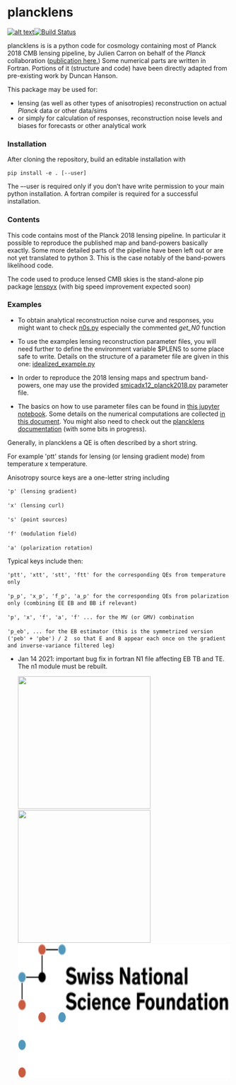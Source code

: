 # plancklens

[![alt text](https://readthedocs.org/projects/plancklens/badge/?version=latest)](https://plancklens.readthedocs.io/en/latest)[![Build Status](https://travis-ci.com/carronj/plancklens.svg?branch=master)](https://travis-ci.com/carronj/plancklens)

plancklens is is a python code for cosmology containing most of Planck 2018 CMB lensing pipeline, by Julien Carron on behalf of the *Planck* collaboration ([publication here.](https://arxiv.org/abs/1807.06210))
Some numerical parts are written in Fortran. Portions of it (structure and code) have been directly adapted from pre-existing work by Duncan Hanson.

This package may be used for:
* lensing (as well as other types of anisotropies) reconstruction on actual *Planck* data or other data/sims 
* or simply for calculation of responses, reconstruction noise levels and biases for forecasts or other analytical work

### Installation

After cloning the repository, build an editable installation with
    
    pip install -e . [--user]

The –-user is required only if you don’t have write permission to your main python installation. A fortran compiler is required for a successful installation.

### Contents

This code contains most of the Planck 2018 lensing pipeline. In particular it possible to reproduce the published map and band-powers basically exactly. Some more detailed parts of the pipeline have been left out or are not yet translated to python 3. This is the case notably of the band-powers likelihood code.

The code used to produce lensed CMB skies is the stand-alone pip package [lenspyx](https://github.com/carronj/lenspyx) (with big speed improvement expected soon)

### Examples

* To obtain analytical reconstruction noise curve and responses, you might want to check [n0s.py](https://github.com/carronj/plancklens/blob/master/plancklens/n0s.py) especially the commented *get_N0* function 

* To use the examples lensing reconstruction parameter files, you will need further to define the environment variable $PLENS to some place safe to write. 
Details on the structure of a parameter file are given in this one: [idealized_example.py](params/idealized_example.py)

* In order to reproduce the 2018 lensing maps and spectrum band-powers, one may use the provided [smicadx12_planck2018.py](params/smicadx12_planck2018.py) parameter file.


* The basics on how to use parameter files can be found in [this jupyter notebook](examples/lensingrec_quickstart.ipynb).
Some details on the numerical computations are collected [in this document](https://arxiv.org/abs/1908.02016).
You might also need to check out the [plancklens documentation](https://plancklens.readthedocs.io/en/latest) (with some bits in progress).

Generally, in plancklens a QE is often described by a short string.

For example 'ptt' stands for lensing (or lensing gradient mode) from temperature x temperature.

Anisotropy source keys are a one-letter string including

    'p' (lensing gradient)

    'x' (lensing curl)

    's' (point sources)

    'f' (modulation field)

    'a' (polarization rotation)

Typical keys include then:

    'ptt', 'xtt', 'stt', 'ftt' for the corresponding QEs from temperature only

    'p_p', 'x_p', 'f_p', 'a_p' for the corresponding QEs from polarization only (combining EE EB and BB if relevant)

    'p', 'x', 'f', 'a', 'f' ... for the MV (or GMV) combination

    'p_eb', ... for the EB estimator (this is the symmetrized version  ('peb' + 'pbe') / 2  so that E and B appear each once on the gradient and inverse-variance filtered leg)

* Jan 14 2021: important bug fix in fortran N1 file affecting EB TB and TE. The n1 module must be rebuilt.

  <a href="https://erc.europa.eu/sites/default/files/content/erc_banner-vertical.jpg#gh-light-mode-only">
    <img src="https://erc.europa.eu/sites/default/files/content/erc_banner-vertical.jpg#gh-light-mode-only" width="300" height="300" />
  </a>

  <a href="https://erc.europa.eu/sites/default/files/LOGO-ERC_negatif.png#gh-dark-mode-only">
    <img src="https://erc.europa.eu/sites/default/files/LOGO-ERC_negatif.png#gh-dark-mode-only" width="300" height="300" />
  </a>
  
   <a href="./docs/SNF_logo_lighttheme_web_color_neg_e.png#gh-light-mode-only">
    <img src="./docs/SNF_logo_lighttheme_web_color_neg_e.png#gh-light-mode-only" width="500" height="150" />
  </a>

  <a href="./docs/SNF_logo_standard_web_color_neg_e.svg#gh-dark-mode-only">
    <img src="./docs/SNF_logo_standard_web_color_neg_e.svg#gh-dark-mode-only" width="500" height="150" />
  </a>
